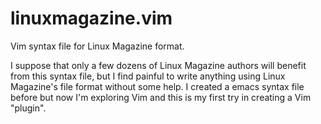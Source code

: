 linuxmagazine.vim
=================

Vim syntax file for Linux Magazine format.

I suppose that only a few dozens of Linux Magazine authors will benefit from this syntax file, but I find painful to write anything using Linux Magazine's file format without some help. I created a emacs syntax file before but now I'm exploring Vim and this is my first try in creating a Vim "plugin".


